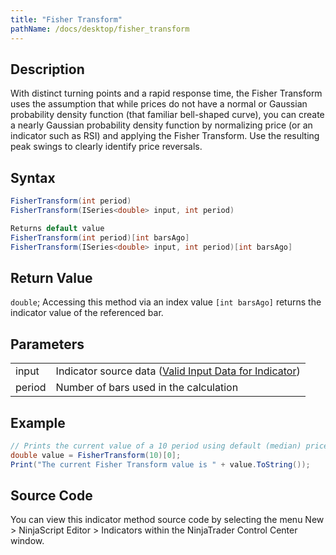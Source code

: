 ```yaml
---
title: "Fisher Transform"
pathName: /docs/desktop/fisher_transform
---
```


## Description

With distinct turning points and a rapid response time, the Fisher Transform uses the assumption that while prices do not have a normal or Gaussian probability density function (that familiar bell-shaped curve), you can create a nearly Gaussian probability density function by normalizing price (or an indicator such as RSI) and applying the Fisher Transform. Use the resulting peak swings to clearly identify price reversals.

## Syntax

```csharp
FisherTransform(int period)
FisherTransform(ISeries<double> input, int period)

Returns default value
FisherTransform(int period)[int barsAgo]
FisherTransform(ISeries<double> input, int period)[int barsAgo]
```

## Return Value

`double`; Accessing this method via an index value `[int barsAgo]` returns the indicator value of the referenced bar.

## Parameters

|  |  |
| --- | --- |
| input | Indicator source data ([Valid Input Data for Indicator](/docs/desktop/valid_input_data_for_indicator)) |
| period | Number of bars used in the calculation |

## Example

```csharp
// Prints the current value of a 10 period using default (median) price type
double value = FisherTransform(10)[0];
Print("The current Fisher Transform value is " + value.ToString());
```

## Source Code

You can view this indicator method source code by selecting the menu New > NinjaScript Editor > Indicators within the NinjaTrader Control Center window.

